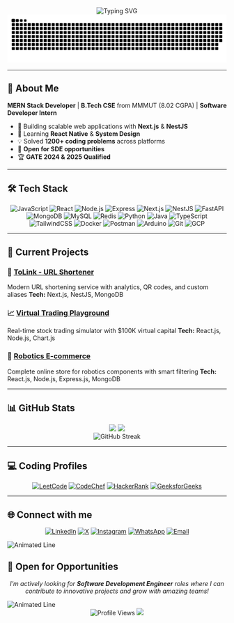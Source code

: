 <!-- Dynamic Header with Wave Animation -->
<div align="center">
  <img src="https://readme-typing-svg.herokuapp.com?font=Fira+Code&size=28&duration=3000&pause=1000&color=00D9FF&center=true&vCenter=true&width=500&lines=Hi+%F0%9F%91%8B+I'm+Shubham+Vishwakarma;MERN+Stack+Developer;Building+Cool+Stuff+%F0%9F%9A%80" alt="Typing SVG" />
</div>

<img src="https://raw.githubusercontent.com/platane/platane/output/github-contribution-grid-snake.svg" alt="Snake animation" />

---

## 🚀 About Me

**MERN Stack Developer** | **B.Tech CSE** from MMMUT (8.02 CGPA) | **Software Developer Intern**

- 🔭 Building scalable web applications with **Next.js** & **NestJS**
- 🌱 Learning **React Native** & **System Design**
- 💡 Solved **1200+ coding problems** across platforms
- 🎯 **Open for SDE opportunities**
- 🏆 **GATE 2024 & 2025 Qualified**

---

## 🛠️ Tech Stack

<div align="center">

![JavaScript](https://img.shields.io/badge/-JavaScript-F7DF1E?style=flat-square&logo=javascript&logoColor=black)
![React](https://img.shields.io/badge/-React-61DAFB?style=flat-square&logo=react&logoColor=black)
![Node.js](https://img.shields.io/badge/-Node.js-339933?style=flat-square&logo=node.js&logoColor=white)
![Express](https://img.shields.io/badge/-Express-000000?style=flat-square&logo=express&logoColor=white)
![Next.js](https://img.shields.io/badge/-Next.js-000000?style=flat-square&logo=next.js&logoColor=white)
![NestJS](https://img.shields.io/badge/-NestJS-E0234E?style=flat-square&logo=nestjs&logoColor=white)
![FastAPI](https://img.shields.io/badge/-FastAPI-009688?style=flat-square&logo=fastapi&logoColor=white)
![MongoDB](https://img.shields.io/badge/-MongoDB-47A248?style=flat-square&logo=mongodb&logoColor=white)
![MySQL](https://img.shields.io/badge/-MySQL-4479A1?style=flat-square&logo=mysql&logoColor=white)
![Redis](https://img.shields.io/badge/-Redis-DC382D?style=flat-square&logo=redis&logoColor=white)
![Python](https://img.shields.io/badge/-Python-3776AB?style=flat-square&logo=python&logoColor=white)
![Java](https://img.shields.io/badge/-Java-007396?style=flat-square&logo=java&logoColor=white)
![TypeScript](https://img.shields.io/badge/-TypeScript-3178C6?style=flat-square&logo=typescript&logoColor=white)
![TailwindCSS](https://img.shields.io/badge/-TailwindCSS-38B2AC?style=flat-square&logo=tailwind-css&logoColor=white)
![Docker](https://img.shields.io/badge/-Docker-2496ED?style=flat-square&logo=docker&logoColor=white)
![Postman](https://img.shields.io/badge/-Postman-FF6C37?style=flat-square&logo=postman&logoColor=white)
![Arduino](https://img.shields.io/badge/-Arduino-00979D?style=flat-square&logo=arduino&logoColor=white)
![Git](https://img.shields.io/badge/-Git-F05032?style=flat-square&logo=git&logoColor=white)
![GCP](https://img.shields.io/badge/-Google%20Cloud-4285F4?style=flat-square&logo=google-cloud&logoColor=white)

</div>

---

## 💼 Current Projects

### 🔗 [ToLink - URL Shortener](https://tolink-phi.vercel.app/)
Modern URL shortening service with analytics, QR codes, and custom aliases
**Tech:** Next.js, NestJS, MongoDB

### 📈 [Virtual Trading Playground](https://virtual-trading-playground.onrender.com/)
Real-time stock trading simulator with $100K virtual capital
**Tech:** React.js, Node.js, Chart.js

### 🛒 [Robotics E-commerce](https://roboticsecommerce.onrender.com/)
Complete online store for robotics components with smart filtering
**Tech:** React.js, Node.js, Express.js, MongoDB

---

## 📊 GitHub Stats

<div align="center">
  <img height="180em" src="https://github-readme-stats.vercel.app/api?username=shubhamv1111&show_icons=true&theme=radical&count_private=true"/>
  <img height="180em" src="https://github-readme-stats.vercel.app/api/top-langs/?username=shubhamv1111&layout=compact&langs_count=6&theme=radical"/>
</div>

<div align="center">
  <img src="https://github-readme-streak-stats.herokuapp.com/?user=shubhamv1111&theme=radical" alt="GitHub Streak" />
</div>



---

## 💻 Coding Profiles

<div align="center">

[![LeetCode](https://img.shields.io/badge/LeetCode-FFA116?style=for-the-badge&logo=leetcode&logoColor=black)](https://leetcode.com/u/shubhamvxi/)
[![CodeChef](https://img.shields.io/badge/CodeChef-5B4638?style=for-the-badge&logo=codechef&logoColor=white)](https://www.codechef.com/users/shubhamvxi)
[![HackerRank](https://img.shields.io/badge/HackerRank-2EC866?style=for-the-badge&logo=hackerrank&logoColor=white)](https://www.hackerrank.com/profile/svsv26551)
[![GeeksforGeeks](https://img.shields.io/badge/GeeksforGeeks-0F9D58?style=for-the-badge&logo=geeksforgeeks&logoColor=white)](https://www.geeksforgeeks.org/user/svsv26551/)

</div>

---

## 🌐 Connect with me

<div align="center">

[![LinkedIn](https://img.shields.io/badge/LinkedIn-0077B5?style=for-the-badge&logo=linkedin&logoColor=white)](https://www.linkedin.com/in/shubhamvxi/)
[![X](https://img.shields.io/badge/X-000000?style=for-the-badge&logo=x&logoColor=white)](https://x.com/shubhamvxi)
[![Instagram](https://img.shields.io/badge/Instagram-E4405F?style=for-the-badge&logo=instagram&logoColor=white)](https://www.instagram.com/shubhamvxi/)
[![WhatsApp](https://img.shields.io/badge/WhatsApp-25D366?style=for-the-badge&logo=whatsapp&logoColor=white)](https://wa.me/918081394281)
[![Email](https://img.shields.io/badge/Email-D14836?style=for-the-badge&logo=gmail&logoColor=white)](mailto:svsv26551@gmail.com)

</div>



<!-- Animated Line Separator -->
<img src="https://user-images.githubusercontent.com/74038190/212284100-561aa473-3905-4a80-b561-0d28506553ee.gif" width="900" alt="Animated Line" />

<!-- Professional Call to Action -->
## 💼 Open for Opportunities
<div align="center">
<p><i>I’m actively looking for <strong>Software Development Engineer</strong> roles where I can contribute to innovative projects and grow with amazing teams!</i></p>

<!-- Contact Action Buttons -->
<!-- <a href="mailto:svsv26551@gmail.com">
  <img src="https://img.shields.io/badge/📧_Let's_Connect-FF6B6B?style=for-the-badge&logo=gmail&logoColor=white" alt="Email Me" />
</a>
<a href="https://www.linkedin.com/in/shubhamvxi/">
  <img src="https://img.shields.io/badge/💼_Hire_Me-0077B5?style=for-the-badge&logo=linkedin&logoColor=white" alt="LinkedIn" />
</a> -->
</div>
<!-- Animated Line Separator -->
<img src="https://user-images.githubusercontent.com/74038190/212284100-561aa473-3905-4a80-b561-0d28506553ee.gif" width="900" alt="Animated Line" />



<br>

<div align="center">
<img src="https://komarev.com/ghpvc/?username=shubhamv1111&color=blueviolet&style=flat-square&label=Profile+Views" alt="Profile Views" />



<!-- Bottom Wave Animation -->
  <img src="https://capsule-render.vercel.app/api?type=waving&color=gradient&customColorList=6,11,20&height=180&section=footer&text=Let's%20Build%20Something%20Amazing!&fontSize=42&fontColor=fff&animation=twinkling&fontAlignY=75" />

</div>
